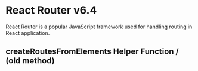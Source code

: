 # React Router v6.4

React Router is a popular JavaScript framework used for handling routing in React application.

## createRoutesFromElements Helper Function / (old method)

